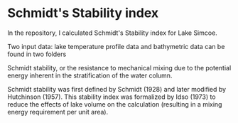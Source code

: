 # Schmidt's Stability index
In the repository, I calculated Schmidt's Stability index for Lake Simcoe.

Two input data: lake temperature profile data and bathymetric data can be found in two folders

Schmidt stability, or the resistance to mechanical mixing due to the potential energy inherent in the stratification of the water column.

Schmidt stability was first defined by Schmidt (1928) and later modified by Hutchinson (1957). This stability index was formalized by Idso (1973) to reduce the effects of lake volume on the calculation (resulting in a mixing energy requirement per unit area).
